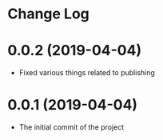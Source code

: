 # Change Log

# 0.0.2 (2019-04-04)
* Fixed various things related to publishing

# 0.0.1 (2019-04-04)
* The initial commit of the project
